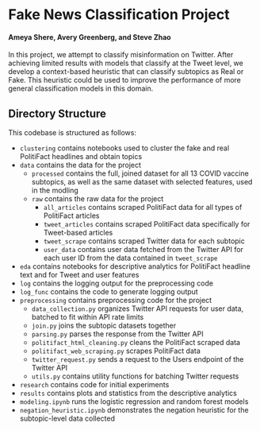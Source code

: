 # Fake News Classification Project
#### Ameya Shere, Avery Greenberg, and Steve Zhao

In this project, we attempt to classify misinformation on Twitter. After achieving limited results with models that classify at the Tweet level, we develop a context-based heuristic that can classify subtopics as Real or Fake. This heuristic could be used to improve the performance of more general classification models in this domain.

## Directory Structure
This codebase is structured as follows:
- `clustering` contains notebooks used to cluster the fake and real PolitiFact headlines and obtain topics
- `data` contains the data for the project
    - `processed` contains the full, joined dataset for all 13 COVID vaccine subtopics, as well as the same dataset with selected features, used in the modling
    - `raw` contains the raw data for the project
        - `all_articles` contains scraped PolitiFact data for all types of PolitiFact articles
        - `tweet_articles` contains scraped PolitiFact data specifically for Tweet-based articles
        - `tweet_scrape` contains scraped Twitter data for each subtopic
        - `user_data` contains user data fetched from the Twitter API for each user ID from the data contained in `tweet_scrape`
- `eda` contains notebooks for descriptive analytics for PolitiFact headline text and for Tweet and user features
- `log` contains the logging output for the preprocessing code
- `log_func` contains the code to generate logging output
- `preprocessing` contains preprocessing code for the project
    - `data_collection.py` organizes Twitter API requests for user data, batched to fit within API rate limits
    - `join.py` joins the subtopic datasets together
    - `parsing.py` parses the response from the Twitter API
    - `politifact_html_cleaning.py` cleans the PolitiFact scraped data
    - `politifact_web_scraping.py` scrapes PolitiFact data
    - `twitter_request.py` sends a request to the Users endpoint of the Twitter API
    - `utils.py` contains utility functions for batching Twitter requests
- `research` contains code for initial experiments
- `results` contains plots and statistics from the descriptive analytics
- `modeling.ipynb` runs the logistic regression and random forest models
- `negation_heuristic.ipynb` demonstrates the negation heuristic for the subtopic-level data collected
